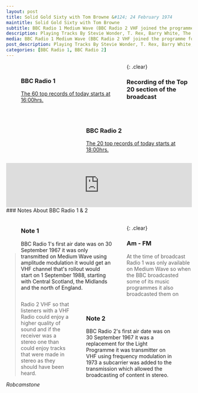 ```yaml
---
layout: post
title: Solid Gold Sixty with Tom Browne &#124; 24 February 1974
maintitle: Solid Gold Sixty with Tom Browne
subtitle: BBC Radio 1 Medium Wave (BBC Radio 2 VHF joined the programme for the top 20)
description: Playing Tracks By Stevie Wonder, T. Rex, Barry White, The Stylistics, Diana Ross, Lena Zavaroni and others.
media: BBC Radio 1 Medium Wave (BBC Radio 2 VHF joined the programme for the top 20)
post_description: Playing Tracks By Stevie Wonder, T. Rex, Barry White, The Stylistics, Diana Ross, Lena Zavaroni and others.
categories: [BBC Radio 1, BBC Radio 2]
---
```


<figure class="fig1">
<h3 id="radio-1">BBC Radio 1</h3>
<p><a href="https://genome.ch.bbc.co.uk/schedules/radio1/england/1974-02-24#at-16.00">The 60 top records of today starts at 16:00hrs.</a></p>
</figure>

<figure class="fig2">
<figcaption>
<h3 id="radio-2">BBC Radio 2</h3>
<p><a href="https://genome.ch.bbc.co.uk/schedules/radio2/1974-02-24#at-18.00">The 20 top records of today starts at 18:00hrs.</a></p>

</figcaption>
</figure>

{: .clear}

### Recording of the Top 20 section of the broadcast
<iframe width="100%" height="120" src="https://www.mixcloud.com/widget/iframe/?hide_cover=1&feed=%2Fandyboyd%2Ftom-browne-uk-top-20-24-2-1974%2F" frameborder="0" ></iframe>
<br />
### Notes About BBC Radio 1 & 2

<figure class="fig1">
<h3 id="note-1">Note 1</h3>
<p>BBC Radio 1's first air date was on 30 September 1967 it was only transmitted on Medium Wave using amplitude modulation it would get an VHF channel that's rollout would start on 1 September 1988, starting with Central Scotland, the Midlands and the north of England.</p>
</figure>

<figure class="fig2">
<h3 id="note-2">Note 2</h3>
<p>BBC Radio 2's first air date was on 30 September 1967 it was a replacement for the Light Programme it was transmitter on VHF using frequency modulation in 1973 a subcarrier was added to the transmission which allowed the broadcasting of content in stereo.</P>
</figure>

<br />{: .clear}

### Am - FM
> At the time of broadcast Radio 1 was only available on Medium Wave so when the BBC broadcasted some of its music programmes it also broadcasted them on Radio 2 VHF so that listeners with a VHF Radio could enjoy a higher quality of sound and if the receiver was a stereo one than could enjoy tracks that were made in stereo as they should have been heard.

<cite>Robcamstone</cite>

<style>
.fig1 {float:left; width:49%;}

.fig2 {float:right; width:49%;}

figcaption {float:left; width:100%;}

@media only screen and (max-width: 700px) {
.fig1, .fig2 {float:left; width:100%;}
figcaption {float:left; width:100%; margin-bottom: 10px;}
}
</style>
			
